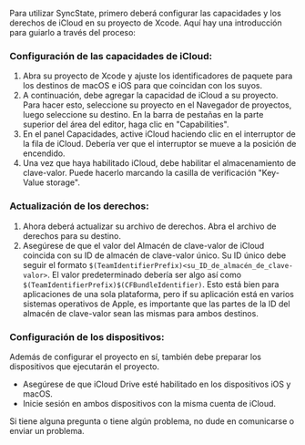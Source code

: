 Para utilizar SyncState, primero deberá configurar las capacidades y los derechos de iCloud en su proyecto de Xcode. Aquí hay una introducción para guiarlo a través del proceso:

### Configuración de las capacidades de iCloud:

1. Abra su proyecto de Xcode y ajuste los identificadores de paquete para los destinos de macOS e iOS para que coincidan con los suyos.
2. A continuación, debe agregar la capacidad de iCloud a su proyecto. Para hacer esto, seleccione su proyecto en el Navegador de proyectos, luego seleccione su destino. En la barra de pestañas en la parte superior del área del editor, haga clic en "Capabilities".
3. En el panel Capacidades, active iCloud haciendo clic en el interruptor de la fila de iCloud. Debería ver que el interruptor se mueve a la posición de encendido.
4. Una vez que haya habilitado iCloud, debe habilitar el almacenamiento de clave-valor. Puede hacerlo marcando la casilla de verificación "Key-Value storage".

### Actualización de los derechos:

1. Ahora deberá actualizar su archivo de derechos. Abra el archivo de derechos para su destino.
2. Asegúrese de que el valor del Almacén de clave-valor de iCloud coincida con su ID de almacén de clave-valor único. Su ID único debe seguir el formato `$(TeamIdentifierPrefix)<su_ID_de_almacén_de_clave-valor>`. El valor predeterminado debería ser algo así como `$(TeamIdentifierPrefix)$(CFBundleIdentifier)`. Esto está bien para aplicaciones de una sola plataforma, pero if su aplicación está en varios sistemas operativos de Apple, es importante que las partes de la ID del almacén de clave-valor sean las mismas para ambos destinos.

### Configuración de los dispositivos:

Además de configurar el proyecto en sí, también debe preparar los dispositivos que ejecutarán el proyecto.

- Asegúrese de que iCloud Drive esté habilitado en los dispositivos iOS y macOS.
- Inicie sesión en ambos dispositivos con la misma cuenta de iCloud.

Si tiene alguna pregunta o tiene algún problema, no dude en comunicarse o enviar un problema.
